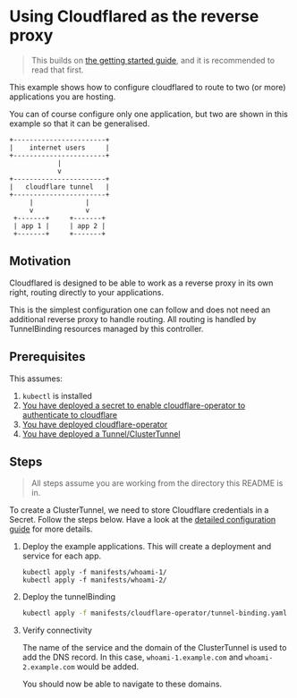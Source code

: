 # Using Cloudflared as the reverse proxy

> This builds on [the getting started guide](../../../README.md#getting-started), and it is recommended to read that first.

This example shows how to configure cloudflared to route to two (or more) applications you are hosting.

You can of course configure only one application, but two are shown in this example so that it can be generalised.

```
+-----------------------+
|    internet users     |
+-----------------------+
            |
            v
+-----------------------+
|   cloudflare tunnel   |
+-----------------------+
     |             |
     v             v
 +-------+     +-------+ 
 | app 1 |     | app 2 | 
 +-------+     +-------+ 
```

## Motivation

Cloudflared is designed to be able to work as a reverse proxy in its own right, routing directly to your applications.

This is the simplest configuration one can follow and does not need an additional reverse proxy to handle routing.
All routing is handled by TunnelBinding resources managed by this controller.

## Prerequisites

This assumes:
1. `kubectl` is installed
1. [You have deployed a secret to enable cloudflare-operator to authenticate to cloudflare](../operator-authentication)
1. [You have deployed cloudflare-operator](../operator-install)
1. [You have deployed a Tunnel/ClusterTunnel](../tunnel-simple)

## Steps

> All steps assume you are working from the directory this README is in.

To create a ClusterTunnel, we need to store Cloudflare credentials in a Secret. Follow the steps below. Have a look at the [detailed configuration guide](../../configuration.md) for more details.

1. Deploy the example applications. This will create a deployment and service for each app.
    ```shell
    kubectl apply -f manifests/whoami-1/
    kubectl apply -f manifests/whoami-2/
    ```

1. Deploy the tunnelBinding
    ```bash
    kubectl apply -f manifests/cloudflare-operator/tunnel-binding.yaml
    ```

1. Verify connectivity

    The name of the service and the domain of the ClusterTunnel is used to add the DNS record. 
    In this case, `whoami-1.example.com` and `whoami-2.example.com` would be added.
    
    You should now be able to navigate to these domains.
